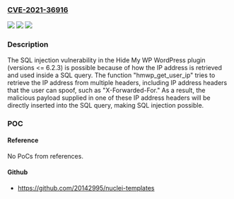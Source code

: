 ### [CVE-2021-36916](https://cve.mitre.org/cgi-bin/cvename.cgi?name=CVE-2021-36916)
![](https://img.shields.io/static/v1?label=Product&message=Hide%20My%20WP%20(WordPress%20plugin)&color=blue)
![](https://img.shields.io/static/v1?label=Version&message=%3C%3D%206.2.3%3C%3D%206.2.3%20&color=brighgreen)
![](https://img.shields.io/static/v1?label=Vulnerability&message=CWE-89%20SQL%20Injection&color=brighgreen)

### Description

The SQL injection vulnerability in the Hide My WP WordPress plugin (versions <= 6.2.3) is possible because of how the IP address is retrieved and used inside a SQL query. The function "hmwp_get_user_ip" tries to retrieve the IP address from multiple headers, including IP address headers that the user can spoof, such as "X-Forwarded-For." As a result, the malicious payload supplied in one of these IP address headers will be directly inserted into the SQL query, making SQL injection possible.

### POC

#### Reference
No PoCs from references.

#### Github
- https://github.com/20142995/nuclei-templates


